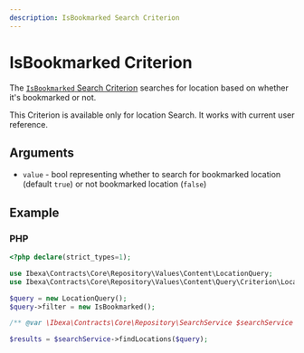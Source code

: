 ```yaml
---
description: IsBookmarked Search Criterion
---
```


# IsBookmarked Criterion

The [`IsBookmarked` Search Criterion](../../api/php_api/php_api_reference/classes/Ibexa-Contracts-Core-Repository-Values-Content-Query-Criterion-Location-IsBookmarked.html)
searches for location based on whether it's bookmarked or not.

This Criterion is available only for location Search.
It works with current user reference.

## Arguments

- `value` - bool representing whether to search for bookmarked location (default `true`) or not bookmarked location (`false`)

## Example

### PHP

``` php
<?php declare(strict_types=1);

use Ibexa\Contracts\Core\Repository\Values\Content\LocationQuery;
use Ibexa\Contracts\Core\Repository\Values\Content\Query\Criterion\Location\IsBookmarked;

$query = new LocationQuery();
$query->filter = new IsBookmarked();

/** @var \Ibexa\Contracts\Core\Repository\SearchService $searchService */

$results = $searchService->findLocations($query);
```
